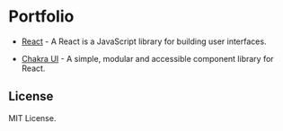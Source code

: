 # Portfolio

- [React](https://reactjs.org/) - A React is a JavaScript library for building user interfaces.

- [Chakra UI](https://chakra-ui.com/) - A simple, modular and accessible component library for React.

## License

MIT License.
